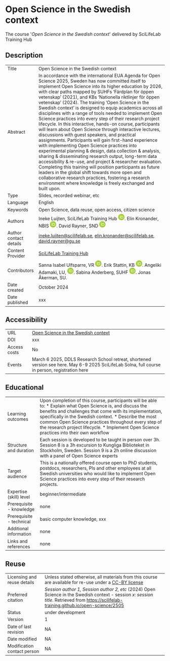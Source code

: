 # Open Science in the Swedish context
The course '_Open Science in the Swedish context_' delivered by SciLifeLab Training Hub

## Description  

|  |  |
|------|------|
| Title | Open Science in the Swedish context |
| Abstract | In accordance with the international EUA Agenda for Open Science 2025, Sweden has now committed itself to implement Open Science into its higher education by 2026, with clear paths mapped by SUHFs ‘Färdplan för öppen vetenskap’ (2021), and KBs ‘Nationella riktlinjer för öppen vetenskap’ (2024). The training ‘Open Science in the Swedish context’ is designed to equip academics across all disciplines with a range of tools needed to implement Open Science practices into every step of their research project lifecycle. In this interactive, hands-on course, participants will learn about Open Science through interactive lectures, discussions with guest speakers, and practical assignments. Participants will gain first-hand experience with implementing Open Science practices into experimental planning & design, data collection & analysis, sharing & disseminating research output, long-term data accessibility & re-use, and project & researcher evaluation. Completing this training will position participants as future leaders in the global shift towards more open and collaborative research practices, fostering a research environment where knowledge is freely exchanged and built upon. |
| Type | Slides, recorded webinar, etc |
| Language | English |
| Keywords | Open Science, data reuse, open access, citizen science |
| Authors | Ineke Luijten, SciLifeLab Training Hub <a href="https://orcid.org/0000-0001-5768-275X" rel="orcid"><img src="img/ORCID_Logomark.png" alt="" width="20" height="20"/></a>. Elin Kronander, NBIS <a href="https://orcid.org/0000-0003-0280-6318" rel="orcid"><img src="img/ORCID_Logomark.png" alt="" width="20" height="20"/></a>.  David Rayner, SND <a href="https://orcid.org/0000-0003-0545-3634" rel="orcid"><img src="img/ORCID_Logomark.png" alt="" width="20" height="20"/></a>|
| Author contact details | ineke.luijten@scilifelab.se, elin.kronander@scilifelab.se, david.rayner@gu.se |
| Content Provider | [SciLifeLab Training Hub](https://training.scilifelab.se) |
| Contributors | Sanna Isabel Ulfsparre, VR <a href="https://orcid.org/0000-0002-4474-8366" rel="orcid"><img src="img/ORCID_Logomark.png" alt="" width="20" height="20"/></a>. Erik Stattin, KB <a href="https://orcid.org/0000-0002-1520-2022" rel="orcid"><img src="img/ORCID_Logomark.png" alt="" width="20" height="20"/></a>. Angeliki Adamaki, LU, <a href="https://orcid.org/0000-0001-7070-8352" rel="orcid"><img src="img/ORCID_Logomark.png" alt="" width="20" height="20"/></a>. Sabina Anderberg, SUHF <a href="https://orcid.org/0000-0002-3344-8130" rel="orcid"><img src="img/ORCID_Logomark.png" alt="" width="20" height="20"/></a>. Jonas Åkerman, SU. |
| Date created | October 2024 |
| Date published | xxx |  


## Accessibility   

|  |  |
|:------|:------|
| URL | [Open Science in the Swedish context](https://scilifelab-training.github.io/open-science/2505) |
| DOI | xxx |
| Access costs | No |
| Events | March 6 2025, DDLS Research School retreat, shortened version see here. May 6-9 2025 SciLifeLab Solna, full course in person, registration here |

## Educational   

|  |  |
|:------|:------|
| Learning outcomes | Upon completion of this course, participants will be able to: * Explain what Open Science is, and discuss the benefits and challenges that come with its implementation, specifically in the Swedish context. * Describe the most common Open Science practices throughout every step of the research project lifecycle. * Implement Open Science practices into their own workflow |
| Structure and duration | Each session is developed to be taught in person over 3h. Session 8 is a 3h excursion to Kungliga Biblioteket in Stockholm, Sweden. Session 9 is a 2h online discussion with a panel of Open Science experts  |
| Target audience | This is a nationally offered course open to PhD students, postdocs, researchers, PIs and other employees at all Swedish universities who would like to implement Open Science practices into every step of their research projects. |
| Expertise (skill) level |  beginner/intermediate |
| Prerequisite - knowledge | none |
| Prerequisite - technical  |  basic computer knowledge, xxx |
| Additional information |  none |
| Links and references |  none |


## Reuse   

|  |  |
|:------|:------|
| Licensing and reuse details | Unless stated otherwise, all materials from this course are available for re-use under a [CC-BY license](https://creativecommons.org/licenses/by/4.0/) |
| Preferred citation | *Session author 1, Session author 2, etc* (2024) Open Science in the Swedish context - session *x*: *session title*. Retrieved from https://scilifelab-training.github.io/open-science/2505  |
| Status | under development |
| Version |  1 |
| Date of last revision | NA |
| Date modified  |  NA |
| Modification contact person |  NA |




